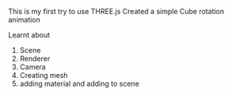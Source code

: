 This is my first try to use THREE.js
Created a simple Cube rotation animation

Learnt about 
1. Scene
2. Renderer
3. Camera
4. Creating mesh
5. adding material and adding to scene
